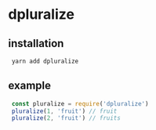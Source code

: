 # dpluralize

## installation

```bash
 yarn add dpluralize
```
 ## example
```javascript
 const pluralize = require('dpluralize')
 pluralize(1, 'fruit') // fruit
 pluralize(2, 'fruit') // fruits
```
 

